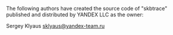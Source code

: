 The following authors have created the source code of "skbtrace"
published and distributed by YANDEX LLC as the owner:

Sergey Klyaus       sklyaus@yandex-team.ru
